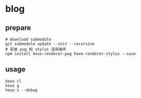 # blog

## prepare

```shell
# download submodule
git submodule update --init --recursive
# 安装 pug 和 stylus 渲染插件
npm install hexo-renderer-pug hexo-renderer-stylus --save
```

## usage

```shell
hexo cl
hexo g
hexo s --debug
```

